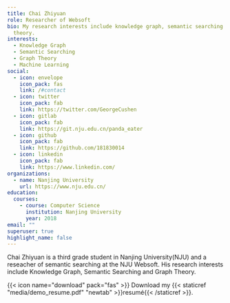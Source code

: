 ```yaml
---
title: Chai Zhiyuan
role: Researcher of Websoft
bio: My research interests include knowledge graph, semantic searching and graph
  theory.
interests:
  - Knowledge Graph
  - Semantic Searching
  - Graph Theory
  - Machine Learning
social:
  - icon: envelope
    icon_pack: fas
    link: /#contact
  - icon: twitter
    icon_pack: fab
    link: https://twitter.com/GeorgeCushen
  - icon: gitlab
    icon_pack: fab
    link: https://git.nju.edu.cn/panda_eater
  - icon: github
    icon_pack: fab
    link: https://github.com/181830014
  - icon: linkedin
    icon_pack: fab
    link: https://www.linkedin.com/
organizations:
  - name: Nanjing University
    url: https://www.nju.edu.cn/
education:
  courses:
    - course: Computer Science
      institution: Nanjing University
      year: 2018
email: ""
superuser: true
highlight_name: false
---
```

Chai Zhiyuan is a third grade student in Nanjing University(NJU) and a reseacher of semantic searching at the NJU Websoft. His research interests include Knowledge Graph, Semantic Searching and Graph Theory. 

{{< icon name="download" pack="fas" >}} Download my {{< staticref "media/demo_resume.pdf" "newtab" >}}resumé{{< /staticref >}}.